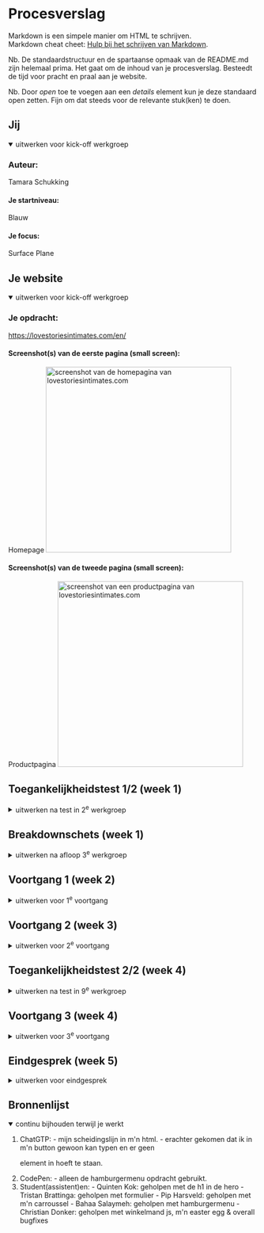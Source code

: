

# Procesverslag
Markdown is een simpele manier om HTML te schrijven.  
Markdown cheat cheet: [Hulp bij het schrijven van Markdown](https://github.com/adam-p/markdown-here/wiki/Markdown-Cheatsheet).

Nb. De standaardstructuur en de spartaanse opmaak van de README.md zijn helemaal prima. Het gaat om de inhoud van je procesverslag. Besteedt de tijd voor pracht en praal aan je website.

Nb. Door *open* toe te voegen aan een *details* element kun je deze standaard open zetten. Fijn om dat steeds voor de relevante stuk(ken) te doen.





## Jij

<details open>
  <summary>uitwerken voor kick-off werkgroep</summary>

  ### Auteur:
  Tamara Schukking

  #### Je startniveau:
  Blauw 

  #### Je focus:
  Surface Plane
 
</details>





## Je website

<details open>
  <summary>uitwerken voor kick-off werkgroep</summary>

  ### Je opdracht:
  https://lovestoriesintimates.com/en/

  #### Screenshot(s) van de eerste pagina (small screen): 
  Homepage
  <img src="readme-images/screenshotPag1.JPG" width="375px" alt="screenshot van de homepagina van lovestoriesintimates.com">

  #### Screenshot(s) van de tweede pagina (small screen):
  Productpagina 
  <img src="readme-images/screenshotPag2.JPG" width="375px" alt="screenshot van een productpagina van lovestoriesintimates.com">
 
</details>



## Toegankelijkheidstest 1/2 (week 1)

<details>
  <summary>uitwerken na test in 2<sup>e</sup> werkgroep</summary>

  ### Bevindingen
  Lijst met je bevindingen die in de test naar voren kwamen:
  De foto's hebben geen alt-tekst, er zijn meerdere links waarvan de alt-tekst niet meer klopt met wat er nu in de link staat. Verder ga je best chill door het menu heen en geeft hij elk kopje aan en zegt vervolgens hoeveel dingen er in de lijst staan en noemt die per stuk op.
</details>


## Breakdownschets (week 1)

<details>
  <summary>uitwerken na afloop 3<sup>e</sup> werkgroep</summary>

  ### de eerste pagina: 
  <img src="readme-images/breakdownPag1.jpg" width="375px" alt="breakdown van de eerste (home) pagina">

  ### de tweede pagina
  <img src="readme-images/breakdownPag2.jpg" width="375px" alt="breakdown van de tweede (product) pagina">

</details>



## Voortgang 1 (week 2)

<details>
  <summary>uitwerken voor 1<sup>e</sup> voortgang</summary>

  ### Stand van zaken
  Ik heb voor nu de prioriteit gegooid op het uitwerken van mijn breakdownschets voor de homepagina,
  deze wilde ik perfect hebben zodat ik mijn HTML snel en makkelijk kon maken.

  ### Verslag van meeting
  Quinten heeft geholpen en gekeken naar mijn breakdownschets en aangegeven wat veranderd moest.

</details>



## Voortgang 2 (week 3)

<details>
  <summary>uitwerken voor 2<sup>e</sup> voortgang</summary>

  ### Stand van zaken
  Ik heb voor nu de prioriteit gegooid op het uitwerken van mijn breakdownschets voor de productpagina,
  deze wilde ik perfect hebben zodat ik mijn tweede HTML snel en makkelijk kon maken.

  ### Verslag van meeting
  Quinten en Tristan (klasgenoot) hebben geholpen en gekeken naar mijn breakdownschets en aangegeven wat veranderd moest.

</details>



## Toegankelijkheidstest 2/2 (week 4)

<details>
  <summary>uitwerken na test in 9<sup>e</sup> werkgroep</summary>

  ### BEVINDINGEN
  # Contrast:
  Het contrast op mijn volledige pagina was helemaal goed, dit omdat ik eigenlijk meerendeels gebruik maak van zwart en wit.
  Wel is de rode tekst in de hero slecht leesbaar, dit heb ik in mijn ontwerp niet aangepast omdat dat niet werkte met de productfoto erachter.
  Als ik dit had uitgewerkt had ik er een witte background aan toegevoegd die als een banner over de pagina heen zou lopen,
  evt met een transparantie van 80% om de foto nog zichtbaar te houden.

  # ALT-Tekst:
  Ik heb alle alt-tekst op mijn website doorlopen en elke foto voorzien van een duidelijke beschrijving voor blinden en slechtziende.

  # Screenreader:
  Ik ben samen met Marten door de website getabt met de screenreader en alles werdt hier duidelijk en goed voorgelezen door de screenreader.

</details>



## Voortgang 3 (week 4)

<details>
  <summary>uitwerken voor 3<sup>e</sup> voortgang</summary>

  ### Stand van zaken
  In het laatste voortgangsgesprek heb ik met Marten gezeten,
  vooral om te kijken naar verschillende stukjes uit mijn code.
  Hier was ik nog niet begonnen aan mijn tweede (product) pagina, dus deze heeft helaas de
  voortgangsgesprekken niet gehaald.


  ### Verslag van meeting
  hier na afloop snel de uitkomsten van de meeting vastleggen

  - De zwarte buttons waren alleen een <a>, en heb ik samen met Marten een <p> om gezet zodat ik deze
  makkelijker/beter kon stylen.
  - Verder nog verschillende kleine aanpassingen gedaan.

</details>



## Eindgesprek (week 5)

<details>
  <summary>uitwerken voor eindgesprek</summary>

  ### Je uitkomst - karakteristiek screenshots:
  <img src="readme-images/eindResultaat1.png" width="375px" alt="uitomst homepagina">
  <img src="readme-images/eindResultaat2.png" width="375px" alt="uitkomst productpagina">

  ### Dit ging goed/Heb ik geleerd: 
  Ik ben oprecht trots dat ik naast mijn drukke schema en het vele uitstellen echt wel trots ben op mijn eindresultaat,
  ik heb het idee dat ik, na dik een jaar niks aan code gedaan te hebben, echt veel zelf heb op kunnen lossen met minimale hulp.
  Uiteindelijk met mijn laatste pagina wat hulp gehad van wat programmeer vrienden en studentassistenten, waar ik het niet zonder heb kunnen doen.


  ### Dit was lastig/Is niet gelukt:
  Ik heb nog een klein lijstje met dingen die niet zijn gelukt:
  - hover op img's toevoegen.
  - 2 zij-img's in header naar zijkant 'duwen'.
  - breadcrumb arrow alignen met de tekst.
  - 'material & care' + 'size & fit' toevoegen bij de product beschrijving.

</details>



## Bronnenlijst

<details open>
  <summary>continu bijhouden terwijl je werkt</summary>

  1. ChatGTP:
    - mijn scheidingslijn in m'n html.
    - erachter gekomen dat ik in m'n button gewoon kan typen en er geen <p> element in hoeft te staan.
  2. CodePen:
    - alleen de hamburgermenu opdracht gebruikt.
  3. Student(assistent)en:
    - Quinten Kok:  geholpen met de h1 in de hero
    - Tristan Brattinga:  geholpen met formulier
    - Pip Harsveld:  geholpen met m'n carroussel
    - Bahaa Salaymeh:  geholpen met hamburgermenu
    - Christian Donker:  geholpen met winkelmand js, m'n easter egg & overall bugfixes


</details>